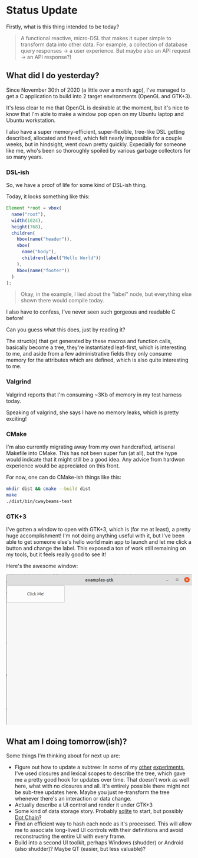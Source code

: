 # Status Update

Firstly, what is this thing intended to be today?

> A functional reactive, micro-DSL that makes it super simple to transform data
> into other data. For example, a collection of database query responses -> a
> user experience. But maybe also an API request -> an API response?)

## What did I do yesterday?

Since November 30th of 2020 (a little over a month ago), I've managed to get a
C application to build into 2 target environments (OpenGL and GTK+3).

It's less clear to me that OpenGL is desirable at the moment, but it's nice to
know that I'm able to make a window pop open on my Ubuntu laptop and Ubuntu
workstation.

I also have a super memory-efficient, super-flexible, tree-like DSL getting
described, allocated and freed, which felt nearly impossible for a couple
weeks, but in hindsight, went down pretty quickly. Expecially for someone like
me, who's been so thoroughly spoiled by various garbage collectors for so many
years.

### DSL-ish
So, we have a proof of life for some kind of DSL-ish thing.

Today, it looks something like this:

```JavaScript
Element *root = vbox(
  name("root"),
  width(1024),
  height(768),
  children(
    hbox(name("header")),
    vbox(
      name("body"),
      children(label("Hello World"))
    ),
    hbox(name("footer"))
  )
);
```
> Okay, in the example, I lied about the "label" node, but everything else
> shown there would compile today.

I also have to confess, I've never seen such gorgeous and readable C before!

Can you guess what this does, just by reading it?

The struct(s) that get generated by these macros and function calls,
basically become a tree, they're instantiated leaf-first, which is interesting
to me, and aside from a few administrative fields they only consume memory for
the attributes which are defined, which is also quite interesting to me.

### Valgrind
Valgrind reports that I'm consuming ~3Kb of memory in my test harness today.

Speaking of valgrind, she says I have no memory leaks, which is pretty
exciting!

### CMake
I'm also currently migrating away from my own handcrafted, artisenal Makefile
into CMake. This has not been super fun (at all), but the hype would indicate
that it might still be a good idea. Any advice from hardwon experience would be
appreciated on this front.

For now, one can do CMake-ish things like this:
```bash
mkdir dist && cmake --build dist
make
./dist/bin/cwaybeams-test

```

### GTK+3
I've gotten a window to open with GTK+3, which is (for me at least), a pretty
huge accomplishment! I'm not doing anything useful with it, but I've been able
to get someone else's hello world main app to launch and let me click a button
and change the label. This exposed a ton of work still remaining on my tools,
but it feels really good to see it!

Here's the awesome window:

![](img/20210103-gtk-screen.png)

## What am I doing tomorrow(ish)?

Some things I'm thinking about for next up are:

* Figure out how to update a subtree: In some of my
  [other](https://github.com/lukebayes/nomplate)
  [experiments](https://github.com/waybeams/waybeams), I've used closures and
  lexical scopes to describe the tree, which gave me a pretty good hook for
  updates over time. That doesn't work as well here, what with no closures and
  all. It's entirely possible there might not be sub-tree updates here. Maybe
  you just re-transform the tree whenever there's an interaction or data
  change.
* Actually describe a UI control and render it under GTK+3
* Some kind of data storage story. Probably
  [sqlite](https://sqlite.org/index.html) to start, but possibly
  [Dot Chain](https://github.com/dotchain/dot)?
* Find an efficient way to hash each node as it's processed. This will allow me
  to associate long-lived UI controls with their definitions and avoid
  reconstructing the entire UI with every frame.
* Build into a second UI toolkit, perhaps Windows (shudder) or Android (also
  shudder)? Maybe QT (easier, but less valuable)?

